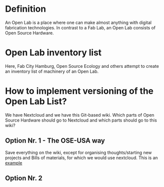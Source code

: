 # Definition


An Open Lab is a place where one can make almost anything with digital fabrication technologies. In contrast to a Fab Lab, an Open Lab consists of Open Source Hardware.

# Open Lab inventory list

Here, Fab City Hamburg, Open Source Ecology and others attempt to create an inventory list of machinery of an Open Lab. 

# How to implement versioning of the Open Lab List?
We have Nextcloud and we have this Git-based wiki. Which parts of Open Source Hardware should go to Nextcloud and which parts should go to this wiki?

## Option Nr. 1 - The OSE-USA way 
Save everything on the wiki, except for organising thoughts/starting new projects and Bills of materials, for which we would use nextcloud.
This is an [example](https://fabcity.uber.space/Documenting%20OSH%20Option%20Nr.%201%20-%20The%20OSE-USA%20way%20-%20example.txt/)

## Option Nr. 2
